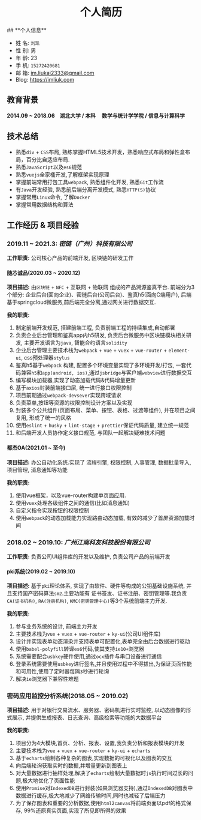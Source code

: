  <center><h1>个人简历</h1></center>
## **个人信息**

- 姓 名: `刘凯`
- 性 别: 男 
- 年 龄: 23
- 手 机: `15272420681`
- 邮 箱: <a href="mailto:im.liukai2333@gmail.com">im.liukai2333@gmail.com</a>
- Blog: <a href="https://imliuk.com" target="_blank">https://imliuk.com</a>

## 教育背景

**2014.09 ~ 2018.06&nbsp;&nbsp;&nbsp;&nbsp;湖北大学 / 本科&nbsp;&nbsp;&nbsp;&nbsp; 数学与统计学学院 / 信息与计算科学**

## **技术总结**

  - 熟悉`div` + `CSS`布局, 熟练掌握HTML5技术开发，熟悉响应式布局和弹性盒布局，百分比自适应布局.
  - 熟悉`JavaScript`以及`es6`规范
  - 熟悉`vuejs`全家桶开发,了解框架实现原理
  - 掌握前端常用打包工具`webpack`, 熟悉组件化开发, 熟悉`Git`工作流
  - 有`Java`开发经验, 熟悉前后端分离开发模式, 熟悉`HTTP(S)`协议
  - 掌握常用`Linux`命令, 了解`Docker`
  - 掌握常用数据结构和算法

## **工作经历  &  项目经验** 

### 2019.11 ~ 2021.3: *密链（广州）科技有限公司*

**工作职责:**  公司核心产品的前端开发, 区块链的研发工作

#### 随芯诚品(2020.03 ~ 2020.12)

**项目描述:**  由`区块链` + `NFC` + 互联网 + 物联网  组成的产品溯源鉴真平台. 前端分为3个部分: 企业后台(面向企业)、密链后台(公司后台)、鉴真h5(面向C端用户), 后端基于springcloud微服务,前后端完全分离,通过网关进行数据交互.

**我的职责:**  

1. 制定前端开发规范, 搭建前端工程, 负责前端工程的持续集成,自动部署
2. 负责企业后台管理和鉴真app内h5研发, 负责后台微服务中区块链模块相关研发, 主要开发语言为`java`, 智能合约语言`solidity`
3. 企业后台管理主要技术栈为`webpack` + `vue` + `vuex` + `vue-router` + `element-ui`, css预处理器`stylus`
4. 鉴真h5基于`webpack` 构建, 配置多个环境变量实现了多环境开发/打包, 一套代码兼容`h5`和`app(android, ios)`,通过`jsbridge`与客户端`webview`进行数据交互
6. 编写模块加载器,实现了动态加载代码&代码增量更新
6. 基于`axios`封装前端接口层, 统一进行接口权限控制
7. 项目前期通过`webpack-devsever`实现跨域请求
8. 负责菜单,按钮等资源的权限控制设计方案以及实现
9. 封装多个公共组件(页面布局、菜单、按钮、表格、过渡等组件), 并在项目之间复用, 形成了统一的风格
10. 使用`eslint` + `husky` + `lint-stage` + `prettier`保证代码质量, 建立统一规范
11. 和后端开发人员协作定义接口规范, 与团队一起解决疑难技术问题

#### 都杰OA(2021.01 ~ 至今)

**项目描述:** 办公自动化系统.实现了 流程引擎, 权限控制, 人事管理, 数据批量导入, 项目管理, 消息通知等功能

**我的职责:** 

1. 使用vue框架，以及vue-router构建单页面应用.
2. 使用`vuex`处理各级组件之间的通信(比如消息通知)
3. 自定义指令实现按钮的权限控制
4. 使用`webpack`的动态加载能力实现路由动态加载, 有效的减少了首屏资源加载时间

### 2018.02 ~ 2019.10: *广州江南科友科技股份有限公司*

**工作职责:**  负责公司UI组件库的开发以及维护, 负责公司产品的前端开发

#### pki系统(2019.02 ~ 2019.10)

**项目描述:**   基于`pki`理论体系, 实现了由软件、硬件等构成的公钥基础设施系统, 并且支持国产密码算法`sm2`.主要功能有 证书签发、证书注册、密钥管理等.我负责`CA(证书机构)`, `RA(注册机构)`, `KMC(密钥管理中心)`等3个系统前端主力开发.

**我的职责:**  

1. 参与业务系统的设计, 前端主力开发
2. 主要技术栈为`vue` + `vuex` + `vue-router` + `ky-ui`(公司UI组件库)
3. 设计并实现表单动态渲染并支持表单可配置化,表单完全由后台数据进行驱动
4. 使用`babel-polyfill`转译`es6`代码,使其支持`ie10+`浏览器
5. 系统需要配合`usbkey`硬件使用,通过`ocx`插件与串口设备进行通信
6. 登录系统需要使用`usbkey`进行签名,并且使用过程中不得拔出,为保证页面性能和可用性,使用了定时器每隔`3`秒进行轮询
7. 解决`ie`浏览器下兼容性难题

### 密码应用监控分析系统(2018.05 ~ 2019.02)

**项目描述:**  用于对银行交易流水、服务器、密码机进行实时监控, 以动态图像的形式展示, 并提供生成报表、日志查询、高级检索等功能的大数据平台

**我的职责:**  

1. 项目分为4大模块,首页、分析、报表、设置,我负责分析和报表模块的开发
2. 主要技术栈为`vue` + `vuex` + `vue-router` + `ky-ui` + `echarts`
3. 基于`echarts`绘制各种复杂的图表,实现数据的可视化以及图表的交互
4. 向后端轮询获取实时的数据,并增量更新到图表上
5. 对大量数据进行抽样处理,解决了`echarts`绘制大量数据时`js`执行时间过长的问题,极大地优化了页面性能
6. 使用`Promise`对`IndexedDB`进行封装(如果浏览器支持),通过`IndexedDB`对图表中数据进行缓存,极大地减少了网络传输时间,同时也减轻了后端压力
7. 为了保存图表和重要的分析数据,使用`html2canvas`将前端页面以pdf的格式保存, 99%还原真实页面,实现了所见即所得的效果

